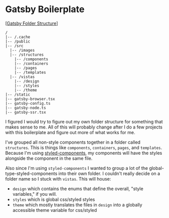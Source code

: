 # Gatsby Boilerplate

[[Gatsby Folder Structure](https://www.gatsbyjs.com/docs/reference/gatsby-project-structure/)]

```
/
|-- /.cache
|-- /public
|-- /src
  |-- /images
  |-- /structures
    |-- /components
    |-- /containers
    |-- /pages
    |-- /templates
  |-- /vistas
    |-- /design
    |-- /styles
    |-- /theme
|-- /static
|-- gatsby-browser.tsx
|-- gatsby-config.ts
|-- gatsby-node.ts
|-- gatsby-ssr.tsx
```

I figured I would try to figure out my own folder structure for something that makes sense to me. All of this will probably change after I do a few projects with this boilerplate and figure out more of what works for me.

I've grouped all non-style components together in a folder called `structures`. This is things like `components`, `containers`, `pages`, and `templates`. Because I'm using [styled-components](https://styled-components.com/), my components will have the styles alongside the component in the same file.

Also since I'm using `styled-components` I wanted to group a lot of the global-type-styled-components into their own folder. I couldn't really decide on a folder name so I stuck with `vistas`. This will house:

- `design` which contains the enums that define the overall, "style variables," if you will.
- `styles` which is global css/styled styles
- `theme` which mostly translates the files in `design` into a globally accessible theme variable for css/styled
